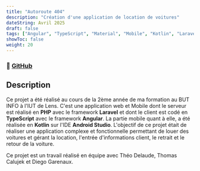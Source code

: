 ```yaml
---
title: "Autoroute 404"
description: "Création d'une application de location de voitures"
dateString: Avril 2025
draft: false
tags: ["Angular", "TypeScript", "Material", "Mobile", "Kotlin", "Laravel", "PHP", "Web"]
showToc: false
weight: 20
--- 
```

### 🔗 [GitHub](https://github.com/Maxche124/sa-3-01-phase-2)

## Description

Ce projet a été réalisé au cours de la 2ème année de ma formation au BUT INFO à l'IUT de Lens. C'est une application web et Mobile dont le serveur est réalisé en **PHP** avec le framework **Laravel** et dont le client est codé en **TypeScript** avec le framework **Angular**. La partie mobile quant à elle, a été réalisée en **Kotlin** sur l'IDE **Android Studio**. L'objectif de ce projet était de réaliser une application complexe et fonctionnelle permettant de louer des voitures et gérant la location, l'entrée d'informations client, le retrait et le retour de la voiture.

Ce projet est un travail réalisé en équipe avec Théo Delaude, Thomas Calujek et Diego Garenaux.
